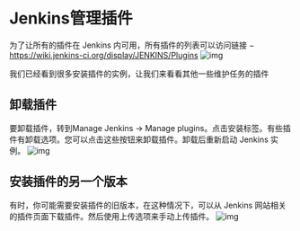 # Jenkins管理插件

为了让所有的插件在 Jenkins 内可用，所有插件的列表可以访问链接 − <https://wiki.jenkins-ci.org/display/JENKINS/Plugins>
![img](http://www.yiibai.com/uploads/tutorial/20151230/1-151230155F3624.jpg)

我们已经看到很多安装插件的实例，让我们来看看其他一些维护任务的插件

## 卸载插件

要卸载插件，转到Manage Jenkins → Manage plugins。点击安装标签。有些插件有卸载选项。您可以点击这些按钮来卸载插件。卸载后重新启动 Jenkins 实例。
![img](http://www.yiibai.com/uploads/tutorial/20151230/1-151230155HWI.jpg)

## 安装插件的另一个版本

有时，你可能需要安装插件的旧版本，在这种情况下，可以从 Jenkins 网站相关的插件页面下载插件。然后使用上传选项来手动上传插件。
![img](http://www.yiibai.com/uploads/tutorial/20151230/1-151230155JbV.jpg)